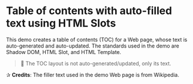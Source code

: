# Table  of contents with auto-filled text using HTML Slots

This demo creates a table of contents (TOC) for a Web page, whose text is auto-generated and auto-updated. The standards used in the demo are Shadow DOM, HTML Slot, and HTML Template.

> :information_desk_person: The TOC layout is not auto-generated/updated, only its text.

✰ **Credits**: The filler text used in the demo Web page is from Wikipedia.



